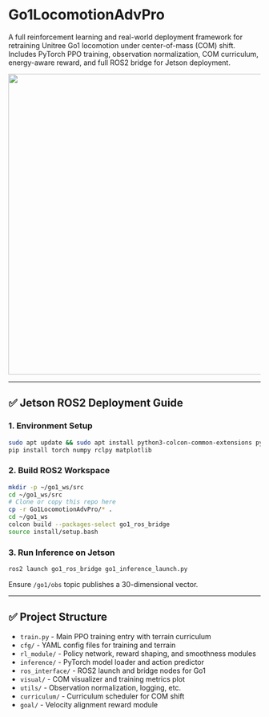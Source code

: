 
# Go1LocomotionAdvPro

A full reinforcement learning and real-world deployment framework for retraining Unitree Go1 locomotion under center-of-mass (COM) shift. Includes PyTorch PPO training, observation normalization, COM curriculum, energy-aware reward, and full ROS2 bridge for Jetson deployment.

<img src="https://drive.google.com/uc?export=view&id=1GJj_VvytgyT4f27170Y_cVf_aBxGbvaJ" width="600"/>

---

## ✅ Jetson ROS2 Deployment Guide

### 1. Environment Setup

```bash
sudo apt update && sudo apt install python3-colcon-common-extensions python3-pip
pip install torch numpy rclpy matplotlib
```

### 2. Build ROS2 Workspace

```bash
mkdir -p ~/go1_ws/src
cd ~/go1_ws/src
# Clone or copy this repo here
cp -r Go1LocomotionAdvPro/* .
cd ~/go1_ws
colcon build --packages-select go1_ros_bridge
source install/setup.bash
```

### 3. Run Inference on Jetson

```bash
ros2 launch go1_ros_bridge go1_inference_launch.py
```

Ensure `/go1/obs` topic publishes a 30-dimensional vector.

---

## ✅ Project Structure

- `train.py` - Main PPO training entry with terrain curriculum
- `cfg/` - YAML config files for training and terrain
- `rl_module/` - Policy network, reward shaping, and smoothness modules
- `inference/` - PyTorch model loader and action predictor
- `ros_interface/` - ROS2 launch and bridge nodes for Go1
- `visual/` - COM visualizer and training metrics plot
- `utils/` - Observation normalization, logging, etc.
- `curriculum/` - Curriculum scheduler for COM shift
- `goal/` - Velocity alignment reward module

